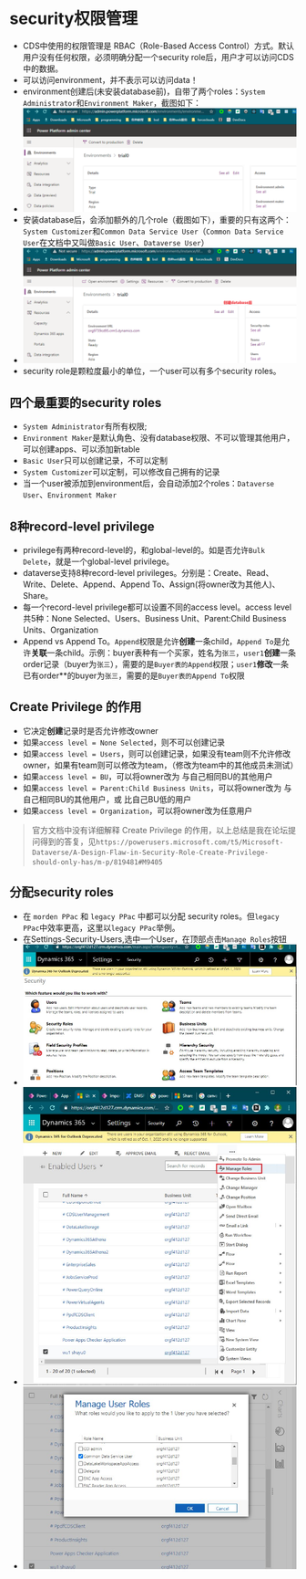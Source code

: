 # security权限管理
+ CDS中使用的权限管理是 RBAC（Role-Based Access Control）方式。默认用户没有任何权限，必须明确分配一个security role后，用户才可以访问CDS中的数据。 
+ 可以访问environment，并不表示可以访问data！
+ environment创建后(未安装database前)，自带了两个roles：`System Administrator`和`Environment Maker`，截图如下：
+ ![](imgs/40-before-database.png)
+ 安装database后，会添加额外的几个role（截图如下），重要的只有这两个：`System Customizer`和`Common Data Service User`（`Common Data Service User`在文档中又叫做`Basic User`、`Dataverse User`）
+ ![](imgs/41-after-database.png)
+ security role是颗粒度最小的单位，一个user可以有多个security roles。


## 四个最重要的security roles
+ `System Administrator`有所有权限;
+ `Environment Maker`是默认角色、没有database权限、不可以管理其他用户，可以创建apps、可以添加新table
+ `Basic User`只可以创建记录，不可以定制
+ `System Customizer`可以定制，可以修改自己拥有的记录
+ 当一个user被添加到environment后，会自动添加2个roles：`Dataverse User`、`Environment Maker`

## 8种record-level privilege
+ privilege有两种record-level的，和global-level的。如是否允许`Bulk Delete`，就是一个global-level privilege。
+ dataverse支持8种record-level privileges。分别是：Create、Read、Write、Delete、Append、Append To、Assign(将owner改为其他人)、Share。
+ 每一个record-level privilege都可以设置不同的access level。access level共5种：None Selected、Users、Business Unit、Parent:Child Business Units、Organization
+ Append vs Append To。`Append`权限是允许**创建**一条child，`Append To`是允许**关联**一条child。示例：buyer表种有一个买家，姓名为`张三`，`user1`**创建**一条order记录（buyer为`张三`），需要的是`Buyer表的Append`权限；`user1`**修改**一条已有order**的buyer为`张三`，需要的是`Buyer表的Append To`权限

## Create Privilege 的作用
+ 它决定**创建**记录时是否允许修改owner
+ 如果`access level = None Selected`，则不可以创建记录
+ 如果`access level = Users`，则可以创建记录，如果没有team则不允许修改owner，如果有team则可以修改为team，（修改为team中的其他成员未测试）
+ 如果`access level = BU`，可以将owner改为 与自己相同BU的其他用户
+ 如果`access level = Parent:Child Business Units`，可以将owner改为 与自己相同BU的其他用户，或 比自己BU低的用户
+ 如果`access level = Organization`，可以将owner改为任意用户
> 官方文档中没有详细解释 Create Privilege 的作用，以上总结是我在论坛提问得到的答复，见`https://powerusers.microsoft.com/t5/Microsoft-Dataverse/A-Design-Flaw-in-Security-Role-Create-Privilege-should-only-has/m-p/819481#M9405`

## 分配security roles
+ 在 `morden PPac` 和 `legacy PPac` 中都可以分配 security roles。但`legacy PPac`中效率更高，这里以`legacy PPac`举例。
+ 在Settings-Security-Users,选中一个User，在顶部点击`Manage Roles`按钮
+ ![](imgs/20-legacy-ppac-security.jpg)
+ ![](imgs/30-legacy-ppac-security-manage-roles-button.jpg)
+ ![](imgs/31-manage-roles.jpg)

